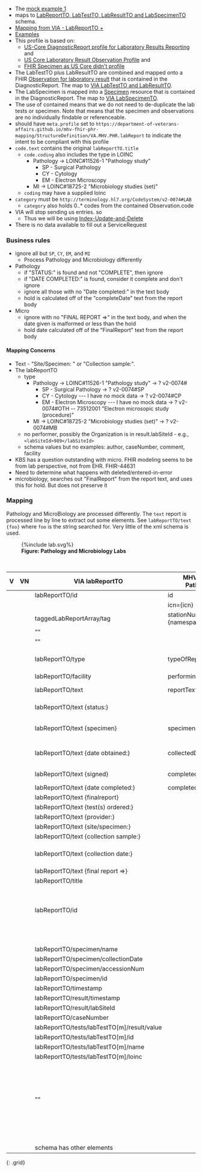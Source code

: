 
- The [mock example 1](https://github.com/department-of-veterans-affairs/mhv-fhir-phr-mapping/blob/main/mocks/labs.xml)
- maps to [LabReportTO, LabTestTO, LabResultTO and LabSpecimenTO](https://github.com/department-of-veterans-affairs/mhv-np-via-wsclient/blob/development/src/main/resources/VIA_v4.0.7_uat.wsdl) schema.
- [Mapping from VIA - LabReportTO +](StructureDefinition-VA.MHV.PHR.labReport-mappings.html#mappings-for-via-to-mhv-fhir-phr-labreportto)
- [Examples](StructureDefinition-VA.MHV.PHR.labReport-examples.html)
- This profile is based on:
  - [US-Core DiagnosticReport profile for Laboratory Results Reporting]({{site.data.fhir.hl7fhiruscore}}/StructureDefinition-us-core-diagnosticreport-lab.html) and 
  - [US Core Laboratory Result Observation Profile]({{site.data.fhir.hl7fhiruscore}}/StructureDefinition-us-core-observation-lab.html) and
  - [FHIR Specimen as US Core didn't profile]({{site.data.fhir.path}}specimen.html)
- The LabTestTO plus LabResultTO are combined and mapped onto a FHIR [Observation for laboratory result](StructureDefinition-VA.MHV.PHR.labTest.html) that is contained in the DiagnosticReport. The map to [VIA LabTestTO and LabResultTO](StructureDefinition-VA.MHV.PHR.labTest-mappings.html#mappings-for-via-to-mhv-fhir-phr-labtestto).
- The LabSpecimen is mapped into a [Specimen](StructureDefinition-VA.MHV.PHR.LabSpecimen.html) resource that is contained in the DiagnosticReport. The map to [VIA LabSpecimenTO](StructureDefinition-VA.MHV.PHR.LabSpecimen-mappings.html#mappings-for-via-to-mhv-fhir-phr-labspecimen).
- The use of contained means that we do not need to de-duplicate the lab tests or specimen. Note that means that the specimen and observations are no individually findable or referenceable.
- should have `meta.profile` set to `https://department-of-veterans-affairs.github.io/mhv-fhir-phr-mapping/StructureDefinition/VA.MHV.PHR.labReport` to indicate the intent to be compliant with this profile
- `code.text` contains the original `labReportTO.title`
  - `code.coding` also includes the type in LOINC
    - Pathology -> LOINC#11526-1 "Pathology study"
      - SP - Surgical Pathology
      - CY - Cytology
      - EM - Electron Microscopy
    - MI -> LOINC#18725-2 "Microbiology studies (set)"
  - `coding` may have a supplied loinc
- `category` must be `http://terminology.hl7.org/CodeSystem/v2-0074#LAB`
  - `category` also holds 0..* codes from the contained Observation.code
- VIA will stop sending us entries. so
  - Thus we will be using [Index-Update-and-Delete](background.html#entered-in-error)
- There is no data available to fill out a ServiceRequest

### Business rules

- ignore all but `SP`, `CY`, `EM`, and `MI`
  - Process Pathology and Microbiology differently
- Pathology
  - if "STATUS:" is found and not "COMPLETE", then ignore
  - if "DATE COMPLETED:" is found, consider it complete and don't ignore
  - ignore all those with no "Date  completed:" in the text body
  - hold is calculated off of the "completeDate" text from the report body
- Micro
  - ignore with no "FINAL REPORT =>" in the text body, and when the date given is malformed or less than the hold
  - hold date calculated off of the "FinalReport" text from the report body

#### Mapping Concerns

- Text - "Site/Specimen: " or "Collection sample:". 
- The labReportTO
  - type
    - Pathology -> LOINC#11526-1 "Pathology study" -> ? v2-0074#
      - SP - Surgical Pathology -> ? v2-0074#SP
      - CY - Cytology --- I have no mock data -> ? v2-0074#CP
      - EM - Electron Microscopy  --- I have no mock data -> ? v2-0074#OTH -- 73512001 "Electron microsopic study (procedure)"
    - MI -> LOINC#18725-2 "Microbiology studies (set)"  -> ? v2-0074#MB
  - no performer, possibly the Organization is in result.labSiteId - e.g., `<labSiteId>989</labSiteId>`
  - schema values but no examples: author, caseNumber, comment, facility 
- KBS has a question outstanding with micro. FHIR modeling seems to be from lab perspective, not from EHR.  FHIR-44631
- Need to determine what happens with deleted/entered-in-error
- microbiology, searches out "FinalReport" from the report text, and uses this for hold. But does not preserve it

### Mapping

Pathology and MicroBiology are processed differently. The `text` report is processed line by line to extract out some elements. See `labReportTO/text {foo}` where `foo` is the string searched for. Very little of the xml schema is used.

<figure>
{%include lab.svg%}
<figcaption><b>Figure: Pathology and Microbiology Labs</b></figcaption>
</figure>
<br clear="all">

| V | VN | VIA labReportTO                              |   MHV eVault Pathology          |  MHV eVault Micro     | FHIR                                | Note       |
|---|----|----------------------------------------------|---------------------------------|-----------------------|-------------------------------------|------------|
|   |    | labReportTO/id                               |  id                             | id                    | DiagnosticReport.identifier[TOid]   |  |
|   |    |                                              |  icn={icn}                      | icn={icn}             | DiagnosticReport.subject            |  |
|   |    | taggedLabReportArray/tag                     |  stationNumber={namespaceId}    | stationNumber         | DiagnosticReport.performer[org]     |  |
|   |    |   ""                                         |                                 | orderingLocation      |  |  |
|   |    |   ""                                         |                                 | performingLocation    |  |  |
|   |    | labReportTO/type                             | typeOfReport                    |                       | DiagnosticReport.code.coding        | CY/Cytology, SP/Surgical Pathology, EM/Electron Microscopy
|   |    | labReportTO/facility                         | performingLocation              |                       | DiagnosticReport.performer(Org)     | |
|   |    | labReportTO/text                             | reportText                      | reportText            | DiagnosticReport.presentedForm.data | base64 with contentType=text/plain |
|   |    | labReportTO/text {status:}                   |                                 |                       |                                     | ignore all that are not COMPLETED |
|   |    | labReportTO/text {specimen}                  | specimen                        |                       | Specimen.type.text                  | Not sure why parsed out of the text, vs using specimen/name |
|   |    | labReportTO/text {date obtained:}            | collectedDateTime[x]            |                       | Specimen.collectedDateTime          | Not sure why parsed out of the text, vs using specimen/collectionDate
|   |    | labReportTO/text {signed}                    | completedDateTime[x]            |                       | DiagnosticReport.issued             | signed is used for date if it exists
|   |    | labReportTO/text {date completed:}           | completedDateTime[x]            | completedDateTime[x]  | DiagnosticReport.issued             | used in **hold** for Path |
|   |    | labReportTO/text {finalreport}               |                                 |                       |                                     | used in **hold** for Micro |
|   |    | labReportTO/text {test(s) ordered:}          |                                 | orderedTest           |                                     | no mock examples |
|   |    | labReportTO/text {provider:}                 |                                 | orderingProvider      | DiagnosticReport.performer(Pra).display | only have string |
|   |    | labReportTO/text {site/specimen:}            |                                 | specimenSource        | Specimen.collection.bodySite        | location? KBS/TODO |
|   |    | labReportTO/text {collection sample:}        |                                 | collectionSample      | Specimen.type.text                  | |
|   |    | labReportTO/text {collection date:}          |                                 | collectedDateTime[x]  | Specimen.collectedDateTime          | Not sure why parsed out of the text, vs using specimen/collectionDate
|   |    | labReportTO/text {final report =>}           |                                 |                       | DiagnosticReport.issued             | used in **hold** |
|   |    | labReportTO/title                            |                                 |                       | DiagnosticReport.code.text          | |
|   |    |                                              |                                 |                       | DiagnosticReport.category=`LAB`     | also all chTest code |
|   |    |                                              |                                 |                       | DiagnosticReport.status=`final`     |  |
|   |    | labReportTO/id                               |                                 |                       | DiagnosticReport.identifier[Rid]    |  |
|   |    |                                              |                                 |                       | DiagnosticReport.result={Observation} | multiple  |
|   |    |                                              |                                 |                       | DiagnosticReport.specimen={Specimen} |  |
|   |    |                                              |                                 |                       | Specimen.status=`available`         |  |
|   |    | labReportTO/specimen/name                    |                                 |                       | Specimen.type.text                  | not done this way today |
|   |    | labReportTO/specimen/collectionDate          |                                 |                       | Specimen.collectedDateTime          | not done this way today |
|   |    | labReportTO/specimen/accessionNum            |                                 |                       | Specimen.accessionIdentifier        |  |
|   |    | labReportTO/specimen/id                      |                                 |                       | Specimen.identifier                 |  |
|   |    | labReportTO/timestamp                        |                                 |                       | DiagnosticReport.issued             | no mock examples |
|   |    | labReportTO/result/timestamp                 |                                 |                       | DiagnosticReport.issued             |  |
|   |    | labReportTO/result/labSiteId                 |                                 |                       | DiagnosticReport.performer(Org)     | |
|   |    | labReportTO/caseNumber                       |                                 |                       | DiagnosticReport.basedOn.identifier | no mock examples |
|   |    | labReportTO/tests/labTestTO[m]/result/value  |                                 |                       | Observation[m].valueString          | samples all valueString |
|   |    | labReportTO/tests/labTestTO[m]/id            |                                 |                       | Observation[m].identifier[TOid]     | |
|   |    | labReportTO/tests/labTestTO[m]/name          |                                 |                       | Observation[m].code.text            | |
|   |    | labReportTO/tests/labTestTO[m]/loinc         |                                 |                       | Observation[m].code.coding          | no mock examples |
|   |    |                                              |                                 |                       | Observation[m].specimen={Specimen}  |  |
|   |    |                                              |                                 |                       | Observation[m].status=`final`       |  |
|   |    |                                              |                                 |                       | Observation[m].category=`laboratory` |  |
|   |    |   ""                                         |                                 |                       | Observation[m].performer={DiagnosticReport.performer(Org)} | |
|   |    |                                              |                                 |                       | Observation[m].issued={DiagnosticReport.issued} |  |
|   |    |                                              |                                 |                       | Observation[m].effectiveDate={DiagnosticReport.effectiveDate} |  |
|   |    | schema has other elements
{: .grid}



